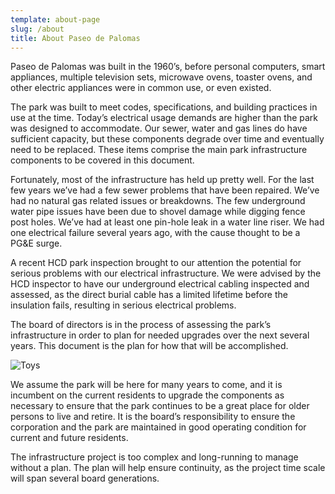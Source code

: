 ```yaml
---
template: about-page
slug: /about
title: About Paseo de Palomas
---
```

Paseo de Palomas was built in the 1960’s, before personal computers, smart appliances, multiple television sets, microwave ovens, toaster ovens, and other electric appliances were in common use, or even existed.

The park was built to meet codes, specifications, and building practices in use at the time. Today’s electrical usage demands are higher than the park was designed to accommodate. Our sewer, water and gas lines do have sufficient capacity, but these components degrade over time and eventually need to be replaced. These items comprise the main park infrastructure components to be covered in this document.

Fortunately, most of the infrastructure has held up pretty well. For the last few years we’ve had a few sewer problems that have been repaired. We’ve had no natural gas related issues or breakdowns. The few underground water pipe issues have been due to shovel damage while digging fence post holes. We’ve had at least one pin-hole leak in a water line riser. We had one electrical failure several years ago, with the cause thought to be a PG&E surge.

A recent HCD park inspection brought to our attention the potential for serious problems with our electrical infrastructure. We were advised by the HCD inspector to have our underground electrical cabling inspected and assessed, as the direct burial cable has a limited lifetime before the insulation fails, resulting in serious electrical problems.

The board of directors is in the process of assessing the park’s infrastructure in order to plan for needed upgrades over the next several years. This document is the plan for how that will be accomplished.



![Toys](/assets/eta-otbkhhnwjgc-unsplash.jpg "Toys")

We assume the park will be here for many years to come, and it is incumbent on the current residents to upgrade the components as necessary to ensure that the park continues to be a great place for older persons to live and retire. It is the board’s responsibility to ensure the corporation and the park are maintained in good operating condition for current and future residents.

The infrastructure project is too complex and long-running to manage without a plan. The plan will help ensure continuity, as the project time scale will span several board generations.